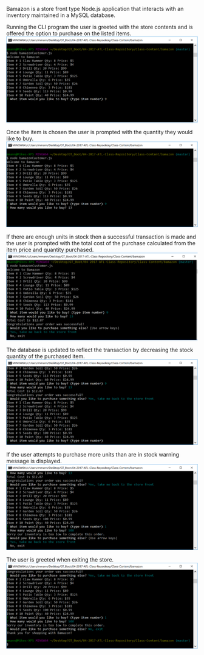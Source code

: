 
Bamazon is a store front type Node.js application that interacts with an inventory maintained in a MySQL database.  

Running the CLI program the user is greeted with the store contents and is offered the option to purchase on the listed items.  
![store front](/images/bamazon1.PNG)

Once the item is chosen the user is prompted with the quantity they would like to buy.
![quantity selected](/images/bamazon2.png)

If there are enough units in stock then a successful transaction is made and the user is prompted with the total cost of the purchase calculated from the item price and quantity purchased.
![successful transaction](/images/bamazon3.png)

The database is updated to reflect the transaction by decreasing the stock quantity of the purchased item.
![updated store front](/images/bamazon4.png)

If the user attempts to purchase more units than are in stock warning message is displayed.
![unsuccessful transaction](/images/bamazon5.png)

The user is greeted when exiting the store.
![store exit](/images/bamazon6.png)

